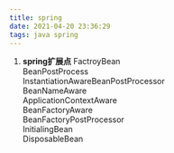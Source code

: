 ```yaml
---
title: spring
date: 2021-04-20 23:36:29
tags: java spring
---
```

1. **spring扩展点**
   FactroyBean  
   BeanPostProcess  
   InstantiationAwareBeanPostProcessor  
   BeanNameAware  
   ApplicationContextAware  
   BeanFactoryAware  
   BeanFactoryPostProcessor  
   InitialingBean  
   DisposableBean